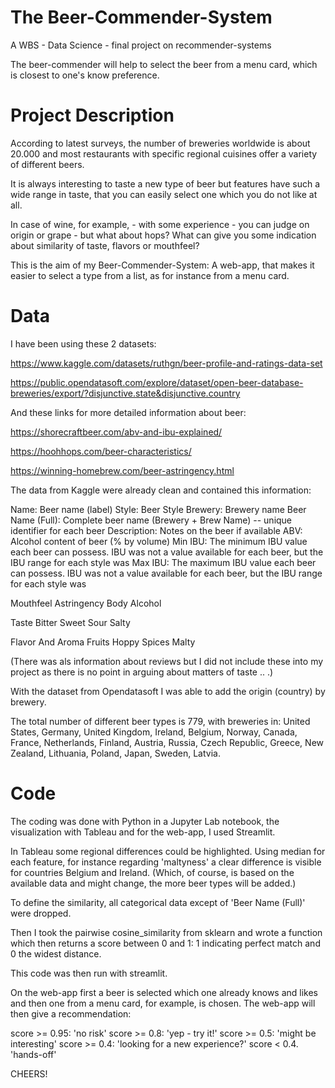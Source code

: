# The Beer-Commender-System

A WBS - Data Science - final project on recommender-systems

The beer-commender will help to select the beer from a menu card, which is closest to one's know preference.


# Project Description

According to latest surveys, the number of breweries worldwide is about 20.000 and most restaurants with specific regional
cuisines offer a variety of different beers.


It is always interesting to taste a new type of beer but features have such a wide range in taste, that you
can easily select one which you do not like at all.

In case of wine, for example, - with some experience - you can judge on origin or grape - but what about hops?
What can give you some indication about similarity of taste, flavors or mouthfeel?

This is the aim of my Beer-Commender-System:
A web-app, that makes it easier to select a type from a list, as for instance from a menu card.


# Data

I have been using these 2 datasets:

https://www.kaggle.com/datasets/ruthgn/beer-profile-and-ratings-data-set

https://public.opendatasoft.com/explore/dataset/open-beer-database-breweries/export/?disjunctive.state&disjunctive.country


And these links for more detailed information about beer:

https://shorecraftbeer.com/abv-and-ibu-explained/

https://hoohhops.com/beer-characteristics/

https://winning-homebrew.com/beer-astringency.html


The data from Kaggle were already clean and contained this information:

Name: Beer name (label)
Style: Beer Style
Brewery: Brewery name
Beer Name (Full): Complete beer name (Brewery + Brew Name) -- unique identifier for each beer
Description: Notes on the beer if available
ABV: Alcohol content of beer (% by volume)
Min IBU: The minimum IBU value each beer can possess. IBU was not a value available for each beer, but the IBU range for each style was
Max IBU: The maximum IBU value each beer can possess. IBU was not a value available for each beer, but the IBU range for each style was

Mouthfeel
Astringency
Body
Alcohol

Taste
Bitter
Sweet
Sour
Salty

Flavor And Aroma
Fruits
Hoppy
Spices
Malty

(There was als information about reviews but I did not include these into my project as there is no point in arguing about matters of taste .. .)

With the dataset from Opendatasoft I was able to add the origin (country) by brewery.

The total number of different beer types is 779, with breweries in: United States, Germany, United Kingdom, Ireland, Belgium, Norway, Canada, France, Netherlands, Finland, Austria, 
Russia, Czech Republic, Greece, New Zealand, Lithuania, Poland, Japan, Sweden, Latvia.

# Code

The coding was done with Python in a Jupyter Lab notebook, the visualization with Tableau and for the web-app, I used Streamlit.


In Tableau some regional differences could be highlighted. 
Using median for each feature, for instance regarding 'maltyness' a clear difference is visible for countries Belgium and Ireland. 
(Which, of course, is based on the available data and might change, the more beer types will be added.)


To define the similarity, all categorical data except of 'Beer Name (Full)' were dropped. 

Then I took the pairwise cosine_similarity from sklearn and wrote a function which then returns a score between 0 and 1: 1 indicating perfect match and 0 the widest distance.

This code was then run with streamlit.

On the web-app first a beer is selected which one already knows and likes and then one from a menu card, for example, is chosen.
The web-app will then give a recommendation:

score >= 0.95: 'no risk'
score >= 0.8: 'yep - try it!'
score >= 0.5: 'might be interesting'
score >= 0.4: 'looking for a new experience?'
score < 0.4. 'hands-off'


CHEERS!

